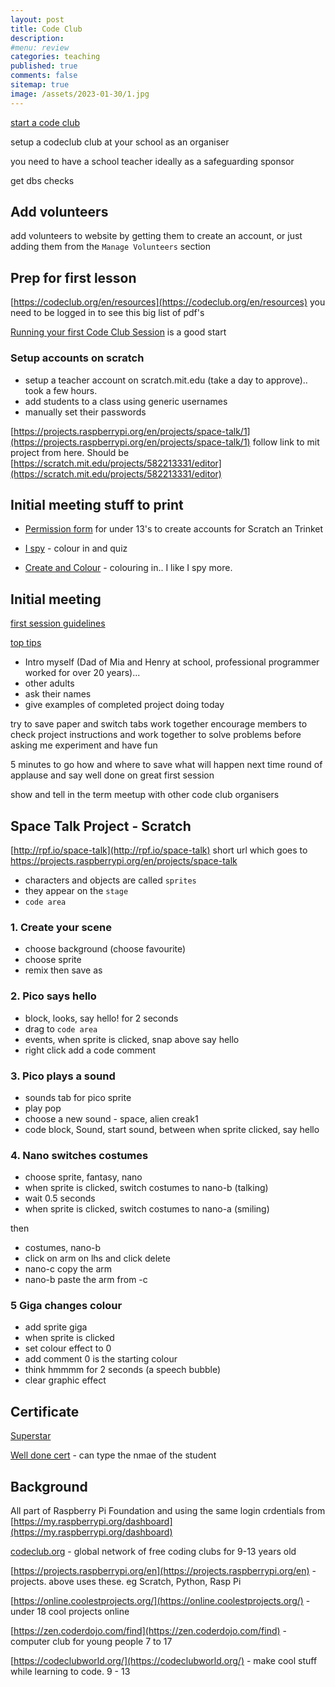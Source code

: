 ```yaml
---
layout: post
title: Code Club 
description: 
#menu: review
categories: teaching
published: true 
comments: false     
sitemap: true
image: /assets/2023-01-30/1.jpg
---
```


<!-- ![alt text](/assets/2022-11-03/2.jpg "email")](/assets/2022-11-03/2.jpg) -->

[start a code club](https://codeclub.org/en/start-a-code-club/)

setup a codeclub club at your school as an organiser

you need to have a school teacher ideally as a safeguarding sponsor

get dbs checks


## Add volunteers

add volunteers to website by getting them to create an account, or just adding them from the `Manage Volunteers` section


## Prep for first lesson

[https://codeclub.org/en/resources](https://codeclub.org/en/resources) you need to be logged in to see this big list of pdf's

[Running your first Code Club Session](https://assets.ctfassets.net/prb17lxex1hm/Nq4HZYhrUTKIv4c80DTsS/b2642e2c5d389a4f3579ac574e27a743/Running_your_first_Code_Club_session_-_DIGITAL.pdf) is a good start

### Setup accounts on scratch

- setup a teacher account on scratch.mit.edu (take a day to approve).. took a few hours.
- add students to a class using generic usernames
- manually set their passwords

[https://projects.raspberrypi.org/en/projects/space-talk/1](https://projects.raspberrypi.org/en/projects/space-talk/1) follow link to mit project from here. Should be [https://scratch.mit.edu/projects/582213331/editor](https://scratch.mit.edu/projects/582213331/editor) 



## Initial meeting stuff to print

- [Permission form](https://assets.ctfassets.net/prb17lxex1hm/3n7iUuDOZG6eGqCoYgWoyo/0890f34d1185cc57f8443cb8277bdffc/AccountsPermissionLetter.pdf) for under 13's to create accounts for Scratch an Trinket

- [I spy](https://assets.ctfassets.net/prb17lxex1hm/4Fw8vxwfIyk9bF6ni7Cwve/34dac2a52ec49eb75fa3b2fc9b895857/-6568_First_Session_Resources_V3__I-Spy.pdf) - colour in and quiz

- [Create and Colour](https://assets.ctfassets.net/prb17lxex1hm/59yYvsB5zTX0hh8EOTdpM/e42549dc65cab0a21a7da68ee6c81b1e/-6568_First_Session_Resources_V3__Create_and_colour.pdf) - colouring in.. I like I spy more.

## Initial meeting

[first session guidelines](https://assets.ctfassets.net/prb17lxex1hm/2NH5KW1mrmouWKy6M8G8cA/4a4e5e2a346c62c75340ae021ba80e12/Code_Club_First_Session_Guidelines_V2_Digital.pdf)

[top tips](https://assets.ctfassets.net/prb17lxex1hm/3B1mxg8BXOquUWwga2A28i/a527ad146a43003f85caab8b38cbbf9b/CC-Top-Ten-Tips.pdf)

- Intro myself (Dad of Mia and Henry at school, professional programmer worked for over 20 years)...  
- other adults
- ask their names
- give examples of completed project doing today 

try to save paper and switch tabs
work together
encourage members to check project instructions and work together to solve problems before asking me
experiment and have fun


5 minutes to go
 how and where to save
 what will happen next time
round of applause and say well done on great first session

show and tell in the term
meetup with other code club organisers


## Space Talk Project - Scratch

[http://rpf.io/space-talk](http://rpf.io/space-talk) short url which goes to https://projects.raspberrypi.org/en/projects/space-talk

- characters and objects are called `sprites`
- they appear on the `stage` 
- `code area`

### 1. Create your scene

- choose background (choose favourite)
- choose sprite
- remix then save as

### 2. Pico says hello

- block, looks, say hello! for 2 seconds
- drag to `code area`
- events, when sprite is clicked, snap above say hello
- right click add a code comment

### 3. Pico plays a sound

- sounds tab for pico sprite
- play pop
- choose a new sound - space, alien creak1
- code block, Sound, start sound, between when sprite clicked, say hello

### 4. Nano switches costumes

- choose sprite, fantasy, nano
- when sprite is clicked, switch costumes to nano-b (talking)
- wait 0.5 seconds
- when sprite is clicked, switch costumes to nano-a (smiling)

then

- costumes, nano-b
- click on arm on lhs and click delete
- nano-c copy the arm
- nano-b paste the arm from -c

### 5 Giga changes colour

- add sprite giga
- when sprite is clicked
- set colour effect to 0
- add comment 0 is the starting colour
- think hmmmm for 2 seconds (a speech bubble)
- clear graphic effect












## Certificate

[Superstar](https://assets.ctfassets.net/prb17lxex1hm/2nPfeUkIUIt1T7HJF5VvQ7/98405b95b16e3316449b3c85cd0d0b48/Code_Club_Superstar_Certificate_2021__1_.pdf)

[Well done cert](https://assets.ctfassets.net/prb17lxex1hm/79ULhvpVZy2SdwCbNFQDYc/a018a3b66342fe4ba5f853a04558b8bd/RPF_5448_Certificate_Space_Talk_Project_Editable.pdf) - can type the nmae of the student


## Background

All part of Raspberry Pi Foundation and using the same login crdentials from [https://my.raspberrypi.org/dashboard](https://my.raspberrypi.org/dashboard)

[codeclub.org](https://codeclub.org/en/) - global network of free coding clubs for 9-13 years old

[https://projects.raspberrypi.org/en](https://projects.raspberrypi.org/en) - projects. above uses these. eg Scratch, Python, Rasp Pi

[https://online.coolestprojects.org/](https://online.coolestprojects.org/) - under 18 cool projects online

[https://zen.coderdojo.com/find](https://zen.coderdojo.com/find) - computer club for young people 7 to 17

[https://codeclubworld.org/](https://codeclubworld.org/) - make cool stuff while learning to code. 9 - 13



